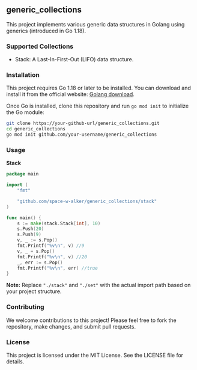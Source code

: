 ## generic_collections

This project implements various generic data structures in Golang using generics (introduced in Go 1.18). 

### Supported Collections

* Stack: A Last-In-First-Out (LIFO) data structure.

### Installation

This project requires Go 1.18 or later to be installed. You can download and install it from the official website: [Golang download](https://golang.org/dl/).

Once Go is installed, clone this repository and run `go mod init` to initialize the Go module:

```bash
git clone https://your-github-url/generic_collections.git
cd generic_collections
go mod init github.com/your-username/generic_collections
```

### Usage

**Stack**

```go
package main

import (
	"fmt"

	"github.com/space-w-alker/generic_collections/stack"
)

func main() {
	s := make(stack.Stack[int], 10)
	s.Push(20)
	s.Push(9)
	v, _ := s.Pop()
	fmt.Printf("%v\n", v) //9
	v, _ = s.Pop()
	fmt.Printf("%v\n", v) //20
	_, err := s.Pop()
	fmt.Printf("%v\n", err) //true
}
```

**Note:** Replace `"./stack"` and `"./set"` with the actual import path based on your project structure.

### Contributing

We welcome contributions to this project! Please feel free to fork the repository, make changes, and submit pull requests.

### License

This project is licensed under the MIT License. See the LICENSE file for details.
